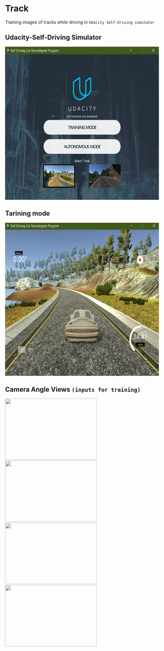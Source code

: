 # Track
Training images of tracks while driving in `Udacity Self-driving simulator`

## Udacity-Self-Driving Simulator
<img src="https://github.com/deepraj1729/Track/blob/master/screens/start_screen.png" width = "700" height = "500">

## Tarining mode
<img src="https://github.com/deepraj1729/Track/blob/master/screens/training_mode.png" width = "700" height = "500">

## Camera Angle Views `(inputs for training)` 
<img src="https://github.com/deepraj1729/Track/blob/master/IMG/center_2020_07_07_14_54_07_924.jpg" width = "300" height = "200"> <img src="https://github.com/deepraj1729/Track/blob/master/IMG/center_2020_07_07_14_55_08_666.jpg" width = "300" height = "200"> <img src="https://github.com/deepraj1729/Track/blob/master/IMG/center_2020_07_07_14_55_44_600.jpg" width = "300" height = "200"> <img src="https://github.com/deepraj1729/Track/blob/master/IMG/center_2020_07_07_14_55_05_343.jpg" width = "300" height = "200">
